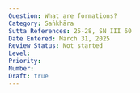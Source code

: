 ```yaml
---
Question: What are formations?
Category: Saṅkhāra
Sutta References: 25-28, SN III 60
Date Entered: March 31, 2025
Review Status: Not started
Level: 
Priority: 
Number: 
Draft: true
---
```


